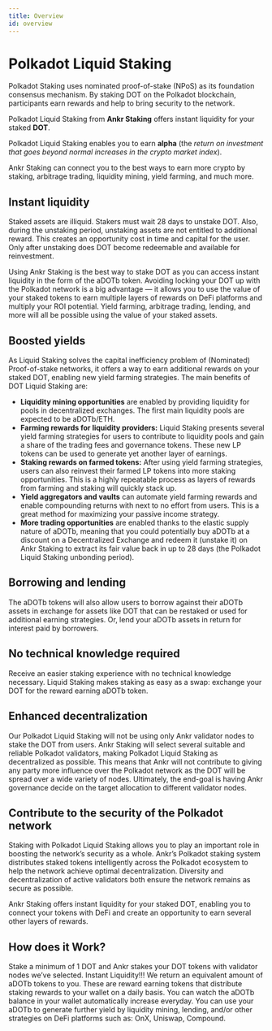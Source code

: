 ```yaml
---
title: Overview
id: overview
---
```


# Polkadot Liquid Staking

Polkadot Staking uses nominated proof-of-stake (NPoS) as its foundation consensus mechanism. By staking DOT on the Polkadot blockchain, participants earn rewards and help to bring security to the network. 

Polkadot Liquid Staking from **Ankr Staking** offers instant liquidity for your staked **DOT**.

Polkadot Liquid Staking enables you to earn **alpha** (the _return on investment that goes beyond normal increases in the crypto market index_).

Ankr Staking can connect you to the best ways to earn more crypto by staking, arbitrage trading, liquidity mining, yield farming, and much more.

## **Instant liquidity**

Staked assets are illiquid. Stakers must wait 28 days to unstake DOT. Also, during the unstaking period, unstaking assets are not entitled to additional reward. This creates an opportunity cost in time and capital for the user. Only after unstaking does DOT become redeemable and available for reinvestment. 

Using Ankr Staking is the best way to stake DOT as you can access instant liquidity in the form of the aDOTb token. Avoiding locking your DOT up with the Polkadot network is a big advantage — it allows you to use the value of your staked tokens to earn multiple layers of rewards on DeFi platforms and multiply your ROI potential. Yield farming, arbitrage trading, lending, and more will all be possible using the value of your staked assets.

## **Boosted yields**

As Liquid Staking solves the capital inefficiency problem of (Nominated) Proof-of-stake networks, it offers a way to earn additional rewards on your staked DOT, enabling new yield farming strategies. The main benefits of DOT Liquid Staking are:

* **Liquidity mining opportunities** are enabled by providing liquidity for pools in decentralized exchanges. The first main liquidity pools are expected to be aDOTb/ETH.
* **Farming rewards for liquidity providers:** Liquid Staking presents several yield farming strategies for users to contribute to liquidity pools and gain a share of the trading fees and governance tokens. These new LP tokens can be used to generate yet another layer of earnings.
* **Staking rewards on farmed tokens:** After using yield farming strategies, users can also reinvest their farmed LP tokens into more staking opportunities. This is a highly repeatable process as layers of rewards from farming and staking will quickly stack up.
* **Yield aggregators and vaults** can automate yield farming rewards and enable compounding returns with next to no effort from users. This is a great method for maximizing your passive income strategy.
* **More trading opportunities** are enabled thanks to the elastic supply nature of aDOTb, meaning that you could potentially buy aDOTb at a discount on a Decentralized Exchange and redeem it (unstake it) on Ankr Staking to extract its fair value back in up to 28 days (the Polkadot Liquid Staking unbonding period).

## Borrowing and lending

The aDOTb tokens will also allow users to borrow against their aDOTb assets in exchange for assets like DOT that can be restaked or used for additional earning strategies. Or, lend your aDOTb assets in return for interest paid by borrowers.

## No technical knowledge required

Receive an easier staking experience with no technical knowledge necessary. Liquid Staking makes staking as easy as a swap: exchange your DOT for the reward earning aDOTb token.

## Enhanced decentralization

Our Polkadot Liquid Staking will not be using only Ankr validator nodes to stake the DOT from users. Ankr Staking will select several suitable and reliable Polkadot validators, making Polkadot Liquid Staking as decentralized as possible. This means that Ankr will not contribute to giving any party more influence over the Polkadot network as the DOT will be spread over a wide variety of nodes. Ultimately, the end-goal is having Ankr governance decide on the target allocation to different validator nodes.

## Contribute to the security of the Polkadot network

Staking with Polkadot Liquid Staking allows you to play an important role in boosting the network’s security as a whole. Ankr’s Polkadot staking system distributes staked tokens intelligently across the Polkadot ecosystem to help the network achieve optimal decentralization. Diversity and decentralization of active validators both ensure the network remains as secure as possible.

Ankr Staking offers instant liquidity for your staked DOT, enabling you to connect your tokens with DeFi and create an opportunity to earn several other layers of rewards.

## How does it Work?
Stake a minimum of 1 DOT and Ankr stakes your DOT tokens with validator nodes we’ve selected.
Instant Liquidity!!! We return an equivalent amount of aDOTb tokens to you. These are reward earning tokens that distribute staking rewards to your wallet on a daily basis. You can watch the aDOTb balance in your wallet automatically increase everyday.
You can use your aDOTb to generate further yield by liquidity mining, lending, and/or other strategies on DeFi platforms such as:
OnX, Uniswap, Compound.